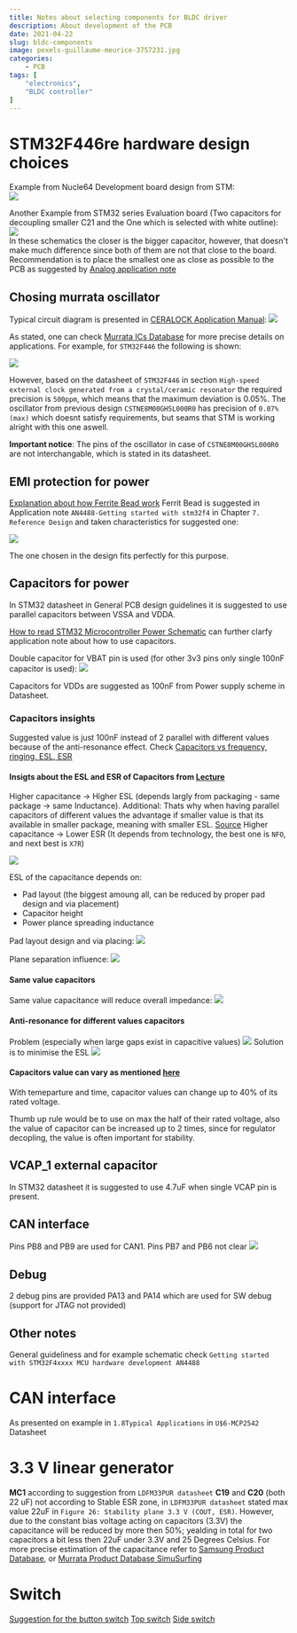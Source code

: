 ```yaml
---
title: Notes about selecting components for BLDC driver
description: About development of the PCB
date: 2021-04-22 
slug: bldc-components
image: pexels-guillaume-meurice-3757231.jpg
categories:
    - PCB
tags: [
    "electronics",
    "BLDC controller"
]
---
```


# STM32F446re hardware design choices

Example from Nucle64 Development board design from STM:  
![](2021-04-12-22-03-27.png)


Another Example from STM32 series Evaluation board (Two capacitors for decoupling smaller C21 and the One which is selected with white outline):
![](image4.png)  
In these schematics the closer is the bigger capacitor, however, that doesn't make much difference since both of them are not that close to the board. Recommendation is to place the smallest one as close as possible to the PCB as suggested by [Analog application note](https://www.analog.com/media/en/training-seminars/tutorials/MT-101.pdf) 

## Chosing murrata oscillator

Typical circuit diagram is presented in [CERALOCK Application Manual](https://www.murata.com/-/media/webrenewal/support/library/catalog/products/timingdevice/ceralock/p17e.ashx?la=en-gb&cvid=20210217041637000000):
![](2021-03-17-11-46-42.png)

As stated, one can check [Murrata ICs Database](http://www.murata.com/simsurf/ic-td/) for more precise details on applications. For example, for `STM32F446` the following is shown:

![](2021-03-17-11-50-26.png)

However, based on the datasheet of `STM32F446` in section `High-speed external clock generated from a crystal/ceramic resonator` the required precision is `500ppm`, which means that the maximum deviation is 0.05%. The oscillator from previous design `CSTNE8M00GH5L000R0` has precision of `0.07%(max)` which doesnt satisfy requirements, but seams that STM is working alright with this one aswell. 

**Important notice**: The pins of the oscillator in case of  `CSTNE8M00GH5L000R0` are not interchangable, which is stated in its datasheet. 

## EMI protection for power

[Explanation about how Ferrite Bead work](https://www.powersystemsdesign.com/articles/ferrite-bead-demystified/95/10031)
Ferrit Bead is suggested in Application note `AN4488-Getting started with stm32f4` in Chapter `7. Reference Design` and taken characteristics for suggested one: 

![](2021-04-08-17-57-54.png)

The one chosen in the design fits perfectly for this purpose. 

## Capacitors for power
In STM32 datasheet in General PCB design guidelines it is suggested to use parallel capacitors between VSSA and VDDA. 

[How to read STM32 Microcontroller Power Schematic](https://electronics.stackexchange.com/questions/325881/how-to-read-stm32f407xx-microcontroller-power-schematic) can further clarfy application note about how to use capacitors. 

Double capacitor for VBAT pin is used (for other 3v3 pins only single 100nF capacitor is used):
![](2021-03-17-18-02-24.png)

Capacitors for VDDs are suggested as 100nF from Power supply scheme in Datasheet.

### Capacitors insights

Suggested value is just 100nF instead of 2 parallel with different values because of the anti-resonance effect. Check [Capacitors vs frequency, ringing, ESL, ESR](https://electronics.stackexchange.com/questions/327975/capacitance-vs-frequency-graph-of-ceramic-capacitors)


#### Insigts about the ESL and ESR of Capacitors from [Lecture](http://ntuemc.tw/upload/file/20120419205619a4fcf.pdf)
Higher capacitance -> Higher ESL (depends largly from packaging - same package -> same Inductance). Additional: Thats why when having parallel capacitors of different values the advantage if smaller value is that its available in smaller package, meaning with smaller ESL.  [Source](https://electronics.stackexchange.com/questions/327975/capacitance-vs-frequency-graph-of-ceramic-capacitors)
Higher capacitance -> Lower ESR (It depends from technology, the best one is `NFO`, and next best is `X7R`)

![](2021-04-08-21-23-33.png)

ESL of the capacitance depends on:  
- Pad layout (the biggest amoung all, can be reduced by proper pad design and via placement)
- Capacitor height
- Power plance spreading inductance

Pad layout design and via placing:
![](2021-04-08-21-22-15.png)

Plane separation influence: 
![](2021-04-08-21-25-57.png)
#### Same value capacitors 
Same value capacitance will reduce overall impedance: 
![](2021-04-08-21-26-25.png)
#### Anti-resonance for different values capacitors
Problem (especially when large gaps exist in capacitive values)
![](2021-04-08-21-27-09.png)
Solution is to minimise the ESL
![](2021-04-08-21-27-31.png)

#### Capacitors value can vary as mentioned [here](https://electronics.stackexchange.com/a/288899/221561)
With temeparture and time, capacitor values can change up to 40% of its rated voltage. 

Thumb up rule would be to use on max the half of their rated voltage, also the value of capacitor can be increased up to 2 times, since for regulator decopling, the value is often important for stability. 

## VCAP_1 external capacitor
In STM32 datasheet it is suggested to use 4.7uF when single VCAP pin is present. 

## CAN interface
Pins PB8 and PB9 are used for CAN1. Pins PB7 and PB6 not clear
![](2021-03-17-17-57-41.png)

## Debug
2 debug pins are provided PA13 and PA14 which are used for SW debug (support for JTAG not provided)

## Other notes
General guideliness and for example schematic check `Getting started with STM32F4xxxx MCU hardware development AN4488`

# CAN interface 
As presented on example in `1.8Typical Applications` in `U$6-MCP2542` Datasheet


# 3.3 V linear generator
**MC1** according to suggestion from `LDFM33PUR datasheet`
**C19** and **C20** (both 22 uF) not according to Stable ESR zone, in `LDFM33PUR datasheet` stated max value 22uF in `Figure 26: Stability plane 3.3 V (COUT, ESR)`. However, due to the constant bias voltage acting on capacitors (3.3V) the capacitance will be reduced by more then 50%; yealding in total for two capacitors a bit less then 22uF under 3.3V and 25 Degrees Celsius. For more precise estimation of the capacitance refer to  [Samsung Product Database](http://product.samsungsem.com/mlcc/basic-search.do), or [Murrata Product Database SimuSurfing](https://ds.murata.co.jp/simsurfing/index.html?lcid=en-us)

# Switch
[Suggestion for the button switch](https://www.digikey.de/product-detail/de/e-switch/TL3305AF160QG/EG5350TR-ND/5816181)
[Top switch](https://www.digikey.de/product-detail/de/e-switch/TL3302AF180QG/EG2528DKR-ND/745644)
[Side switch](https://www.digikey.de/product-detail/de/TL1014BF160QG/EG5042CT-ND/3910808/?itemSeq=360831777)